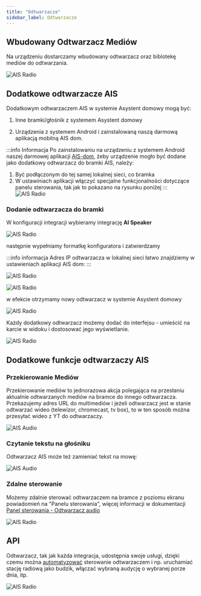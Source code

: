 ```yaml
---
title: "Odtwarzacze"
sidebar_label: Odtwarzacze
---
```


## Wbudowany Odtwarzacz Mediów

Na urządzeniu dostarczamy wbudowany odtwarzacz oraz biblotekę mediów do odtwarzania.

![AIS Radio](/img/en/frontend/ais_exo_player.png)


## Dodatkowe odtwarzacze AIS

Dodatkowym odtwarzaczem AIS w systemie Asystent domowy mogą być:

1. Inne bramki/głośnik z systemem Asystent domowy 

2. Urządzenia z systemem Android i zainstalowaną naszą darmową aplikacją mobilną AIS dom.

:::info Informacja
Po zainstalowaniu na urządzeniu z systemem Android naszej darmowej aplikacji [AIS-dom](ais_app_android_dom), żeby urządzenie mogło być dodane jako dodatkowy odtwarzacz do bramki AIS, należy:
1. Być podłączonym do tej samej lokalnej sieci, co bramka
1. W ustawiniach aplikacji włączyć specjalne funkcjonalności dotyczące panelu sterowania, tak jak to pokazano na rysunku poniżej
:::
![AIS Radio](/img/en/frontend/panel_special_functions.png)


### Dodanie odtwarzacza do bramki

W konfiguracji integracji wybieramy integrację **AI Speaker**

![AIS Radio](/img/en/frontend/ais_exo_player_add_new.png)


następnie wypełniamy formatkę konfiguratora i zatwierdzamy

:::info informacja
Adres IP odtwarzacza w lokalnej sieci łatwo znajdziemy w ustawieniach aplikacji AIS dom:
:::

![AIS Radio](/img/en/frontend/device_ip_in_local_network.png)

![AIS Radio](/img/en/frontend/ais_exo_player_add_new2.png)

w efekcie otrzymamy nowy odtwarzacz w systemie Asystent domowy

![AIS Radio](/img/en/frontend/ais_exo_player_add_new3.png)

Każdy dodatkowy odtwarzacz możemy dodać do interfejsu - umieścić na karcie w widoku i dostosować jego wyświetlanie.

![AIS Radio](/img/en/frontend/ais_exo_player_add_new4.png)


## Dodatkowe funkcje odtwarzaczy AIS

### Przekierowanie Mediów

Przekierowanie mediów to jednorazowa akcja polegająca na przesłaniu aktualnie odtwarzanych mediów na bramce do innego odtwarzacza. Przekazujemy adres URL do multimediów i jeżeli odtwarzacz jest w stanie odtwarzać wideo (telewizor, chromecast, tv box), to w ten sposób można przesyłać wideo z YT do odtwarzaczy.

![AIS Audio](/img/en/frontend/app_audio_player_1.png)



### Czytanie tekstu na głośniku

Odtwarzacz AIS może też zamieniać tekst na mowę:

![AIS Audio](/img/en/frontend/app_audio_player_tts.png)


### Zdalne sterowanie

Możemy zdalnie sterować odtwarzaczem na bramce z poziomu ekranu powiadomień na "Panelu sterowania", więcej informacji w dokumentacji [Panel sterowania - Odtwarzacz audio](/docs/ais_app_android_dom_tablet#odtwarzacz-audio)

![AIS Radio](/img/en/frontend/ais_exo_mobile.png)

## API

Odtwarzacz, tak jak każda integracja, udostępnia swoje usługi, dzięki czemu można [automatyzować](/docs/ais_bramka_automation) sterowanie odtwarzaczem i np. uruchamiać stację radiową jako budzik, włączać wybraną audycję o wybranej porze dnia, itp.


![AIS Radio](/img/en/frontend/app_audio_player_api.png)
